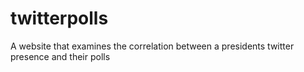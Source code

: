 # twitterpolls
A website that examines the correlation between a presidents twitter presence and their polls

